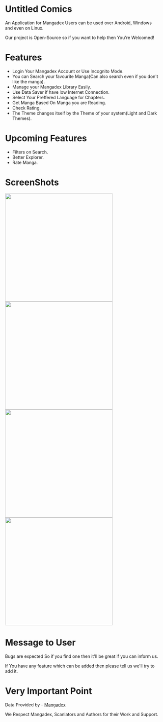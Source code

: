 # Untitled Comics
An Application for Mangadex Users can be used over Android, Windows and even on Linux.

Our project is Open-Source so if you want to help then You're Welcomed!

# Features
* Login Your Mangadex Account or Use Incognito Mode.
* You can Search your favourite Manga(Can also search even if you don't like the manga).
* Manage your Mangadex Library Easily.
* Use Data Saver if have low Internet Connection.
* Select Your Preffered Language for Chapters.
* Get Manga Based On Manga you are Reading.
* Check Rating.
* The Theme changes itself by the Theme of your system(Light and Dark Themes).

# Upcoming Features
* Filters on Search.
* Better Explorer.
* Rate Manga.

# ScreenShots
<img src = "https://github.com/TanmayMudgal619/untitled_comicsR/blob/main/example/Screenshot_2022-06-11-10-18-48-30_822ce6453e807ea2638c24a694fb9fa8.jpg" width = 350px>
<img src = "https://github.com/TanmayMudgal619/untitled_comicsR/blob/main/example/Screenshot_2022-06-11-10-18-59-22_822ce6453e807ea2638c24a694fb9fa8.jpg" width = 350px>
<img src = "https://github.com/TanmayMudgal619/untitled_comicsR/blob/main/example/Screenshot_2022-06-11-10-19-35-79_822ce6453e807ea2638c24a694fb9fa8.jpg" width = 350px>
<img src = "https://github.com/TanmayMudgal619/untitled_comicsR/blob/main/example/Screenshot_2022-06-11-10-21-37-09_822ce6453e807ea2638c24a694fb9fa8.jpg" width = 350px>


# Message to User
Bugs are expected So if you find one then it'll be great if you can inform us.

If You have any feature which can be added then please tell us we'll try to add it.

# Very Important Point
Data Provided by - [Mangadex](https://api.mangadex.org/)

We Respect Mangadex, Scanlators and Authors for their Work and Support.
